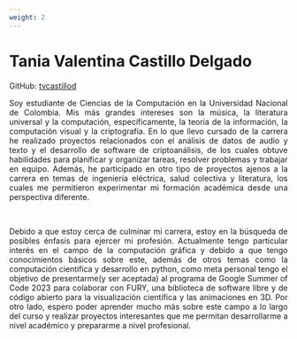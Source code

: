 ```yaml
---
weight: 2
---
```


# Tania Valentina Castillo Delgado

GitHub: [tvcastillod](https://github.com/tvcastillod)

<p style="text-align: justify">Soy estudiante de Ciencias de la Computación en la Universidad Nacional de Colombia. Mis más grandes intereses son la música, la literatura universal y la computación, específicamente, la teoría de la información, la computación visual y la criptografía. En lo que llevo cursado de la carrera he realizado proyectos relacionados con el análisis de datos de audio y texto y el desarrollo de software de criptoanálisis, de los cuales obtuve habilidades para planificar y organizar tareas, resolver problemas y trabajar en equipo. Además, he participado en otro tipo de proyectos ajenos a la carrera en temas de ingeniería eléctrica, salud colectiva y literatura, los cuales me permitieron experimentar mi formación académica desde una perspectiva diferente.</p>

<br>

<p style="text-align: justify"> Debido a que estoy cerca de culminar mi carrera, estoy en la búsqueda de posibles énfasis para ejercer mi profesión. Actualmente tengo particular interés en el campo de la computación gráfica y debido a que tengo conocimientos básicos sobre este, además de otros temas como la computación científica y desarrollo en python, como meta personal tengo el objetivo de presentarme(y ser aceptada) al programa de Google Summer of Code 2023 para colaborar con FURY, una biblioteca de software libre y de código abierto para la visualización científica y las animaciones en 3D. Por otro lado, espero poder aprender mucho más sobre este campo a lo largo del curso y realizar proyectos interesantes que me permitan desarrollarme a nivel académico y prepararme a nivel profesional.</p>
